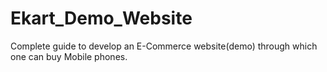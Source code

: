 # Ekart_Demo_Website
Complete guide to develop an E-Commerce website(demo) through which one can buy Mobile phones. 

